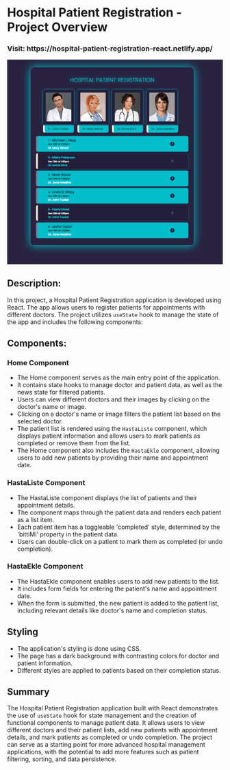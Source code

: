 # Hospital Patient Registration - Project Overview

<h3>Visit: https://hospital-patient-registration-react.netlify.app/</h3>
<img alt="alt_text" src="./dr.gif"/>

## Description:
In this project, a Hospital Patient Registration application is developed using React. The app allows users to register patients for appointments with different doctors. The project utilizes `useState` hook to manage the state of the app and includes the following components:

## Components:

### Home Component
- The Home component serves as the main entry point of the application.
- It contains state hooks to manage doctor and patient data, as well as the news state for filtered patients.
- Users can view different doctors and their images by clicking on the doctor's name or image.
- Clicking on a doctor's name or image filters the patient list based on the selected doctor.
- The patient list is rendered using the `HastaListe` component, which displays patient information and allows users to mark patients as completed or remove them from the list.
- The Home component also includes the `HastaEkle` component, allowing users to add new patients by providing their name and appointment date.

### HastaListe Component
- The HastaListe component displays the list of patients and their appointment details.
- The component maps through the patient data and renders each patient as a list item.
- Each patient item has a toggleable 'completed' style, determined by the 'bittiMi' property in the patient data.
- Users can double-click on a patient to mark them as completed (or undo completion).

### HastaEkle Component
- The HastaEkle component enables users to add new patients to the list.
- It includes form fields for entering the patient's name and appointment date.
- When the form is submitted, the new patient is added to the patient list, including relevant details like doctor's name and completion status.

## Styling
- The application's styling is done using CSS.
- The page has a dark background with contrasting colors for doctor and patient information.
- Different styles are applied to patients based on their completion status.

## Summary
The Hospital Patient Registration application built with React demonstrates the use of `useState` hook for state management and the creation of functional components to manage patient data. It allows users to view different doctors and their patient lists, add new patients with appointment details, and mark patients as completed or undo completion. The project can serve as a starting point for more advanced hospital management applications, with the potential to add more features such as patient filtering, sorting, and data persistence.
